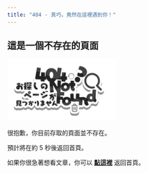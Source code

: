 ```yaml
---
title: "404 - 真巧，竟然在這裡遇到你！"
---
```


<!-- markdownlint-disable MD039 MD033 -->

## 這是一個不存在的頁面
<!-- 圖片 -->
<style>
  img {
    width: 100%;
    height: auto;
  }

  @media (min-width: 768px) {
    img {
      width: 50%;
    }
  }
</style>
<div style="margin: 0 auto">
<img src="https://github.com/HsienLu/HsienLu.github.io/blob/gh-pages/404/NotFound.png?raw=true">

很抱歉，你目前存取的頁面並不存在。

預計將在約 <span id="">5</span> 秒後返回首頁。

如果你很急著想看文章，你可以 **[點這裡](https://hsienlu.github.io/)** 返回首頁。
</div>

<script>
let countTime = 5;

function count() {
  
  document.getElementById('timeout').textContent = countTime;
  countTime -= 1;
  if(countTime === 0){
    location.href = 'https://hsienlu.github.io/'; // 記得改成自己網址 Url
  }
  setTimeout(() => {
    count();
  }, 1000);
}

count();
</script>

